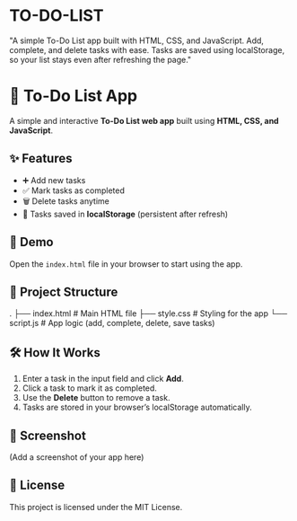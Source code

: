 # TO-DO-LIST
"A simple To-Do List app built with HTML, CSS, and JavaScript. Add, complete, and delete tasks with ease. Tasks are saved using localStorage, so your list stays even after refreshing the page."

# 📝 To-Do List App

A simple and interactive **To-Do List web app** built using **HTML, CSS, and JavaScript**.

## ✨ Features
- ➕ Add new tasks
- ✅ Mark tasks as completed
- 🗑️ Delete tasks anytime
- 💾 Tasks saved in **localStorage** (persistent after refresh)

## 🚀 Demo
Open the `index.html` file in your browser to start using the app.

## 📂 Project Structure
.
├── index.html # Main HTML file
├── style.css # Styling for the app
└── script.js # App logic (add, complete, delete, save tasks)


## 🛠️ How It Works
1. Enter a task in the input field and click **Add**.
2. Click a task to mark it as completed.
3. Use the **Delete** button to remove a task.
4. Tasks are stored in your browser’s localStorage automatically.

## 📸 Screenshot
(Add a screenshot of your app here)

## 📜 License
This project is licensed under the MIT License.
